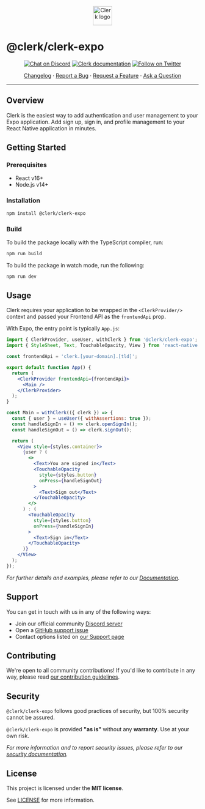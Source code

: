 <p align="center">
  <a href="https://clerk.dev?utm_source=github&utm_medium=clerk_expo" target="_blank" rel="noopener noreferrer">
    <img src="https://images.clerk.dev/static/clerk.svg" alt="Clerk logo" height="50">
  </a>
  <br />
</p>

# @clerk/clerk-expo

<div align="center">

[![Chat on Discord](https://img.shields.io/discord/856971667393609759.svg?logo=discord)](https://discord.com/invite/b5rXHjAg7A)
[![Clerk documentation](https://img.shields.io/badge/documentation-clerk-green.svg)](https://clerk.dev/docs?utm_source=github&utm_medium=clerk_expo)
[![Follow on Twitter](https://img.shields.io/twitter/follow/ClerkDev?style=social)](https://twitter.com/intent/follow?screen_name=ClerkDev)

[Changelog](https://github.com/clerkinc/javascript/blob/main/packages/expo/CHANGELOG.md)
·
[Report a Bug](https://github.com/clerkinc/javascript/issues/new?assignees=&labels=bug&template=bug_report.md&title=Bug%3A+)
·
[Request a Feature](https://github.com/clerkinc/javascript/issues/new?assignees=&labels=enhancement&template=feature_request.md&title=Feature%3A+)
·
[Ask a Question](https://github.com/clerkinc/javascript/issues/new?assignees=&labels=question&template=ask_a_question.md&title=Support%3A+)

</div>

---

## Overview

Clerk is the easiest way to add authentication and user management to your Expo application. Add sign up, sign in, and profile management to your React Native application in minutes.

## Getting Started

### Prerequisites

- React v16+
- Node.js v14+

### Installation

```sh
npm install @clerk/clerk-expo
```

### Build

To build the package locally with the TypeScript compiler, run:

```sh
npm run build
```

To build the package in watch mode, run the following:

```sh
npm run dev
```

## Usage

Clerk requires your application to be wrapped in the `<ClerkProvider/>` context and passed your Frontend API as the `frontendApi` prop.

With Expo, the entry point is typically `App.js`:

```jsx
import { ClerkProvider, useUser, withClerk } from '@clerk/clerk-expo';
import { StyleSheet, Text, TouchableOpacity, View } from 'react-native';

const frontendApi = 'clerk.[your-domain].[tld]';

export default function App() {
  return (
    <ClerkProvider frontendApi={frontendApi}>
      <Main />
    </ClerkProvider>
  );
}

const Main = withClerk(({ clerk }) => {
  const { user } = useUser({ withAssertions: true });
  const handleSignIn = () => clerk.openSignIn();
  const handleSignOut = () => clerk.signOut();

  return (
    <View style={styles.container}>
      {user ? (
        <>
          <Text>You are signed in</Text>
          <TouchableOpacity
            style={styles.button}
            onPress={handleSignOut}
          >
            <Text>Sign out</Text>
          </TouchableOpacity>
        </>
      ) : (
        <TouchableOpacity
          style={styles.button}
          onPress={handleSignIn}
        >
          <Text>Sign in</Text>
        </TouchableOpacity>
      )}
    </View>
  );
});
```

_For further details and examples, please refer to our [Documentation](https://clerk.dev/docs?utm_source=github&utm_medium=clerk_react?utm_source=github&utm_medium=clerk_expo)._

## Support

You can get in touch with us in any of the following ways:

- Join our official community [Discord server](https://discord.com/invite/b5rXHjAg7A)
- Open a [GitHub support issue](https://github.com/clerkinc/javascript/issues/new?assignees=&labels=question&template=ask_a_question.md&title=Support%3A+)
- Contact options listed on [our Support page](https://clerk.dev/support?utm_source=github&utm_medium=clerk_expo)

## Contributing

We're open to all community contributions! If you'd like to contribute in any way, please read [our contribution guidelines](https://github.com/clerkinc/javascript/blob/main/packages/expo/docs/CONTRIBUTING.md).

## Security

`@clerk/clerk-expo` follows good practices of security, but 100% security cannot be assured.

`@clerk/clerk-expo` is provided **"as is"** without any **warranty**. Use at your own risk.

_For more information and to report security issues, please refer to our [security documentation](https://github.com/clerkinc/javascript/blob/main/packages/expo/docs/SECURITY.md)._

## License

This project is licensed under the **MIT license**.

See [LICENSE](https://github.com/clerkinc/javascript/blob/main/packages/expo/LICENSE) for more information.
